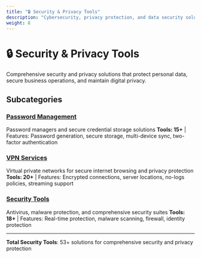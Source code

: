 ```yaml
---
title: "🔒 Security & Privacy Tools"
description: "Cybersecurity, privacy protection, and data security solutions"
weight: 8
---
```


# 🔒 Security & Privacy Tools

Comprehensive security and privacy solutions that protect personal data, secure business operations, and maintain digital privacy.

## Subcategories

### [Password Management](/categories/security-privacy-tools/password-management/)
Password managers and secure credential storage solutions
**Tools: 15+** | Features: Password generation, secure storage, multi-device sync, two-factor authentication

### [VPN Services](/categories/security-privacy-tools/vpn-services/)
Virtual private networks for secure internet browsing and privacy protection
**Tools: 20+** | Features: Encrypted connections, server locations, no-logs policies, streaming support

### [Security Tools](/categories/security-privacy-tools/security-tools/)
Antivirus, malware protection, and comprehensive security suites
**Tools: 18+** | Features: Real-time protection, malware scanning, firewall, identity protection

---

**Total Security Tools**: 53+ solutions for comprehensive security and privacy protection
